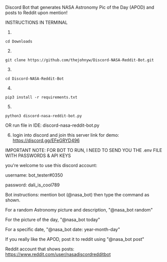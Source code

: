 Discord Bot that generates NASA Astronomy Pic of the Day (APOD) and posts to Reddit upon mention!

INSTRUCTIONS IN TERMINAL


1.

    cd Downloads

2. 

    git clone https://github.com/thejohnyw/Discord-NASA-Reddit-Bot.git

3.
  
    cd Discord-NASA-Reddit-Bot

4.

    
    pip3 install -r requirements.txt

5.

    python3 discord-nasa-reddit-bot.py
 OR run file in IDE: discord-nasa-reddit-bot.py

6. 
    login into discord and join this server link for demo: https://discord.gg/EFeGRYD496

IMPORTANT NOTE: FOR BOT TO RUN, I NEED TO SEND YOU THE .env FILE WITH PASSWORDS & API KEYS


you're welcome to use this discord account:

username: bot_tester#0350

password: dali_is_cool789

Bot instructions:
mention bot (@nasa_bot) then type the command as shown.

  For a random Astronomy picture and description, "@nasa_bot random"
        
  For the picture of the day, "@nasa_bot today"
        
  For a specific date, "@nasa_bot date: year-month-day"
        
  If you really like the APOD, post it to reddit using "@nasa_bot post"

Reddit account that shows posts: https://www.reddit.com/user/nasadiscordredditbot